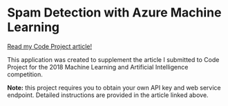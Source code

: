 # Spam Detection with Azure Machine Learning

[Read my Code Project article!](https://www.codeproject.com/Articles/1229597/Spam-Detection-with-Azure-Machine-Learning)

This application was created to supplement the article I submitted to Code Project for the 2018 Machine Learning and Artificial Intelligence competition.

**Note:** this project requires you to obtain your own API key and web service endpoint. Detailed instructions are provided in the article linked above.